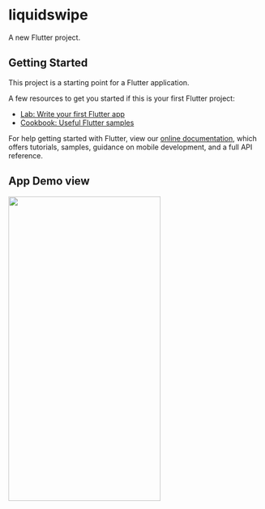 # liquidswipe

A new Flutter project.

## Getting Started

This project is a starting point for a Flutter application.

A few resources to get you started if this is your first Flutter project:

- [Lab: Write your first Flutter app](https://flutter.dev/docs/get-started/codelab)
- [Cookbook: Useful Flutter samples](https://flutter.dev/docs/cookbook)

For help getting started with Flutter, view our
[online documentation](https://flutter.dev/docs), which offers tutorials,
samples, guidance on mobile development, and a full API reference.

## App Demo view
<a href="url"><img src="https://github.com/Nayan-Sinha/Self-Care-Tips/blob/main/assets/demo.gif" align="center" width="300" height="600" ></a>
